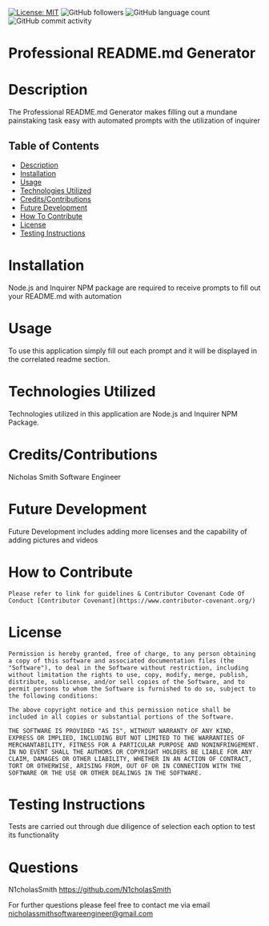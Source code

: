 [![License: MIT](https://img.shields.io/badge/License-MIT-yellow.svg)](https://opensource.org/licenses/MIT)
  <img alt="GitHub followers" src="https://img.shields.io/github/followers/N1cholasSmith?style=social">     <img alt="GitHub language count" src="https://img.shields.io/github/languages/count/N1cholasSmith/horiseon-search-engine-optimization?style=social">     <img alt="GitHub commit activity" src="https://img.shields.io/github/commit-activity/w/N1cholasSmith/horiseon-search-engine-optimization?style=social"></img>
  
  # Professional README.md Generator
  # Description
  The Professional README.md Generator makes filling out a mundane painstaking task easy with automated prompts with the utilization of inquirer

  ## Table of Contents
  - [Description](#description)
  - [Installation](#installation)
  - [Usage](#usage)
  - [Technologies Utilized](#technologies-ultilized)
  - [Credits/Contributions](#credits/contributions)
  - [Future Development](#future-development)
  - [How To Contribute](#how-to-contribute)
  - [License](#license)
  - [Testing Instructions](#testing-instructions)

  # Installation
  Node.js and Inquirer NPM package are required to receive prompts to fill out your README.md with automation

  # Usage
  To use this application simply fill out each prompt and it will be displayed in the correlated readme section.

  # Technologies Utilized
  Technologies utilized in this application are Node.js and Inquirer NPM Package.

  # Credits/Contributions
  Nicholas Smith Software Engineer

  # Future Development
  Future Development includes adding more licenses and the capability of adding pictures and videos

  
  # How to Contribute 
    Please refer to link for guidelines & Contributor Covenant Code Of Conduct [Contributor Covenant](https://www.contributor-covenant.org/)

  # License 
    
    Permission is hereby granted, free of charge, to any person obtaining a copy of this software and associated documentation files (the "Software"), to deal in the Software without restriction, including without limitation the rights to use, copy, modify, merge, publish, distribute, sublicense, and/or sell copies of the Software, and to permit persons to whom the Software is furnished to do so, subject to the following conditions:

    The above copyright notice and this permission notice shall be included in all copies or substantial portions of the Software.

    THE SOFTWARE IS PROVIDED "AS IS", WITHOUT WARRANTY OF ANY KIND, EXPRESS OR IMPLIED, INCLUDING BUT NOT LIMITED TO THE WARRANTIES OF MERCHANTABILITY, FITNESS FOR A PARTICULAR PURPOSE AND NONINFRINGEMENT. IN NO EVENT SHALL THE AUTHORS OR COPYRIGHT HOLDERS BE LIABLE FOR ANY CLAIM, DAMAGES OR OTHER LIABILITY, WHETHER IN AN ACTION OF CONTRACT, TORT OR OTHERWISE, ARISING FROM, OUT OF OR IN CONNECTION WITH THE SOFTWARE OR THE USE OR OTHER DEALINGS IN THE SOFTWARE.
    
  # Testing Instructions
  Tests are carried out through due diligence of selection each option to test its functionality

  # Questions
  N1cholasSmith
  https://github.com/N1cholasSmith

  For further questions please feel free to contact me via email
  nicholassmithsoftwareengineer@gmail.com
